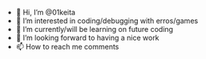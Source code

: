 - 👋 Hi, I’m @01keita
- 👀 I’m interested in coding/debugging with erros/games
- 🌱 I’m currently/will be learning on future coding
- 💞️ I’m looking forward to having a nice work
- 📫 How to reach me comments

<!---
01keita/01keita is a ✨ special ✨ repository because its `README.md` (this file) appears on your GitHub profile.
You can click the Preview link to take a look at your changes.
--->

